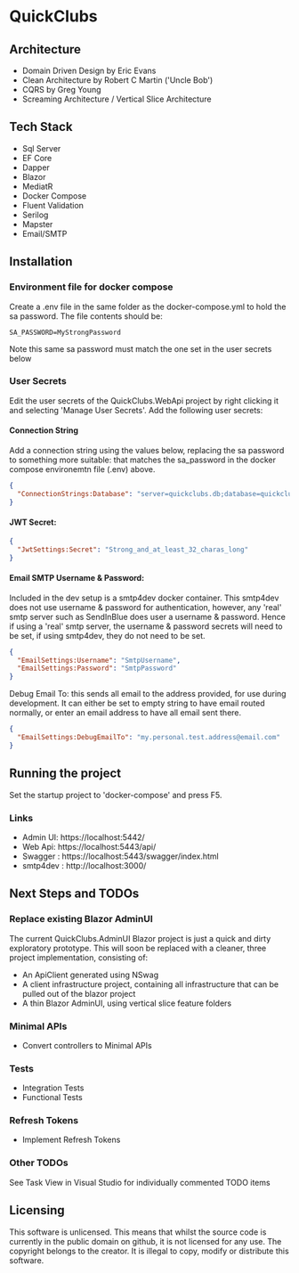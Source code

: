 # QuickClubs

## Architecture

- Domain Driven Design by Eric Evans
- Clean Architecture by Robert C Martin ('Uncle Bob')
- CQRS by Greg Young
- Screaming Architecture / Vertical Slice Architecture

## Tech Stack

- Sql Server
- EF Core
- Dapper
- Blazor
- MediatR
- Docker Compose
- Fluent Validation
- Serilog
- Mapster
- Email/SMTP

## Installation

### Environment file for docker compose
Create a .env file in the same folder as the docker-compose.yml to hold the sa password.  The file contents should be:

```
SA_PASSWORD=MyStrongPassword
```
Note this same sa password must match the one set in the user secrets below

### User Secrets

Edit the user secrets of the QuickClubs.WebApi project by right clicking it and selecting 'Manage User Secrets'.  Add the following user secrets:

#### Connection String
Add a connection string using the values below, replacing the sa password to something more suitable: that matches the sa_password in the docker compose environemtn file (.env) above.

```json
{
  "ConnectionStrings:Database": "server=quickclubs.db;database=quickclubs;user id=sa;password=MyStrongPassword;encrypt=false;"
}
```

#### JWT Secret:
```json
{
  "JwtSettings:Secret": "Strong_and_at_least_32_charas_long"
}
```

#### Email SMTP Username & Password:

Included in the dev setup is a smtp4dev docker container.  This smtp4dev does not use username & password for authentication, however, any 'real' smtp server such as SendInBlue does user a username & password.  Hence if using a 'real' smtp server, the username & password secrets will need to be set, if using smtp4dev, they do not need to be set.

```json
{
  "EmailSettings:Username": "SmtpUsername",
  "EmailSettings:Password": "SmtpPassword"
}
```

Debug Email To:
this sends all email to the address provided, for use during development.  It can either be set to empty string to have email routed normally, or enter an email address to have all email sent there.
```json
{
  "EmailSettings:DebugEmailTo": "my.personal.test.address@email.com"
}
```

## Running the project

Set the startup project to 'docker-compose' and press F5.

### Links

- Admin UI: https://localhost:5442/
- Web Api: https://localhost:5443/api/
- Swagger : https://localhost:5443/swagger/index.html
- smtp4dev : http://localhost:3000/

## Next Steps and TODOs

### Replace existing Blazor AdminUI

The current QuickClubs.AdminUI Blazor project is just a quick and dirty exploratory prototype.  This will soon be replaced with a cleaner, three project implementation, consisting of:

- An ApiClient generated using NSwag
- A client infrastructure project, containing all infrastructure that can be pulled out of the blazor project
- A thin Blazor AdminUI, using vertical slice feature folders

### Minimal APIs
- Convert controllers to Minimal APIs

### Tests
- Integration Tests
- Functional Tests 

### Refresh Tokens
- Implement Refresh Tokens

### Other TODOs

See Task View in Visual Studio for individually commented TODO items

## Licensing

This software is unlicensed.  This means that whilst the source code is currently in the public domain on github, it is not licensed for any use.  The copyright belongs to the creator.  It is illegal to copy, modify or distribute this software.
